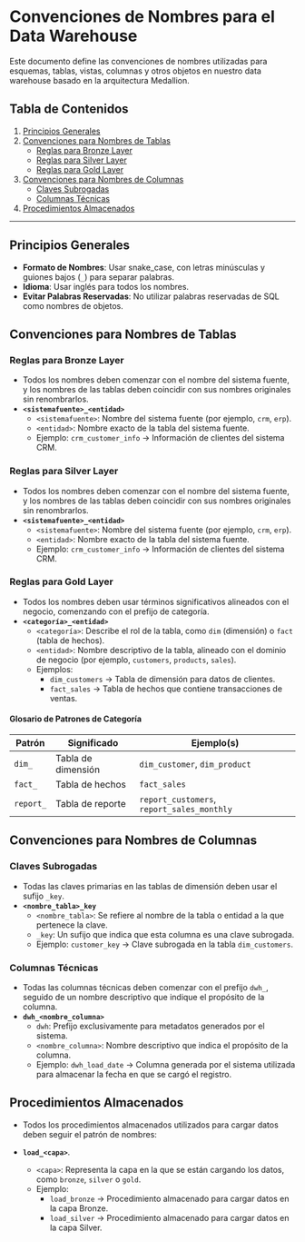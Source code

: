 # **Convenciones de Nombres para el Data Warehouse**

Este documento define las convenciones de nombres utilizadas para esquemas, tablas, vistas, columnas y otros objetos en nuestro data warehouse basado en la arquitectura Medallion.

## **Tabla de Contenidos**
1. [Principios Generales](#principios-generales)
2. [Convenciones para Nombres de Tablas](#convenciones-para-nombres-de-tablas)
   - [Reglas para Bronze Layer](#reglas-para-bronze-layer)
   - [Reglas para Silver Layer](#reglas-para-silver-layer)
   - [Reglas para Gold Layer](#reglas-para-gold-layer)
3. [Convenciones para Nombres de Columnas](#convenciones-para-nombres-de-columnas)
   - [Claves Subrogadas](#claves-subrogadas)
   - [Columnas Técnicas](#columnas-técnicas)
4. [Procedimientos Almacenados](#procedimientos-almacenados)

---

## **Principios Generales**

- **Formato de Nombres**: Usar snake_case, con letras minúsculas y guiones bajos (`_`) para separar palabras.
- **Idioma**: Usar inglés para todos los nombres.
- **Evitar Palabras Reservadas**: No utilizar palabras reservadas de SQL como nombres de objetos.

## **Convenciones para Nombres de Tablas**

### **Reglas para Bronze Layer**

- Todos los nombres deben comenzar con el nombre del sistema fuente, y los nombres de las tablas deben coincidir con sus nombres originales sin renombrarlos.
- **`<sistemafuente>_<entidad>`**  
  - `<sistemafuente>`: Nombre del sistema fuente (por ejemplo, `crm`, `erp`).  
  - `<entidad>`: Nombre exacto de la tabla del sistema fuente.  
  - Ejemplo: `crm_customer_info` → Información de clientes del sistema CRM.

### **Reglas para Silver Layer**

- Todos los nombres deben comenzar con el nombre del sistema fuente, y los nombres de las tablas deben coincidir con sus nombres originales sin renombrarlos.
- **`<sistemafuente>_<entidad>`**  
  - `<sistemafuente>`: Nombre del sistema fuente (por ejemplo, `crm`, `erp`).  
  - `<entidad>`: Nombre exacto de la tabla del sistema fuente.  
  - Ejemplo: `crm_customer_info` → Información de clientes del sistema CRM.

### **Reglas para Gold Layer**

- Todos los nombres deben usar términos significativos alineados con el negocio, comenzando con el prefijo de categoría.
- **`<categoría>_<entidad>`**  
  - `<categoría>`: Describe el rol de la tabla, como `dim` (dimensión) o `fact` (tabla de hechos).  
  - `<entidad>`: Nombre descriptivo de la tabla, alineado con el dominio de negocio (por ejemplo, `customers`, `products`, `sales`).  
  - Ejemplos:
    - `dim_customers` → Tabla de dimensión para datos de clientes.  
    - `fact_sales` → Tabla de hechos que contiene transacciones de ventas.  

#### **Glosario de Patrones de Categoría**

| Patrón      | Significado                      | Ejemplo(s)                              |
|-------------|----------------------------------|-----------------------------------------|
| `dim_`      | Tabla de dimensión              | `dim_customer`, `dim_product`           |
| `fact_`     | Tabla de hechos                 | `fact_sales`                            |
| `report_`   | Tabla de reporte                | `report_customers`, `report_sales_monthly` |

## **Convenciones para Nombres de Columnas**

### **Claves Subrogadas**  

- Todas las claves primarias en las tablas de dimensión deben usar el sufijo `_key`.
- **`<nombre_tabla>_key`**  
  - `<nombre_tabla>`: Se refiere al nombre de la tabla o entidad a la que pertenece la clave.  
  - `_key`: Un sufijo que indica que esta columna es una clave subrogada.  
  - Ejemplo: `customer_key` → Clave subrogada en la tabla `dim_customers`.
  
### **Columnas Técnicas**

- Todas las columnas técnicas deben comenzar con el prefijo `dwh_`, seguido de un nombre descriptivo que indique el propósito de la columna.
- **`dwh_<nombre_columna>`**  
  - `dwh`: Prefijo exclusivamente para metadatos generados por el sistema.  
  - `<nombre_columna>`: Nombre descriptivo que indica el propósito de la columna.  
  - Ejemplo: `dwh_load_date` → Columna generada por el sistema utilizada para almacenar la fecha en que se cargó el registro.
 
## **Procedimientos Almacenados**

- Todos los procedimientos almacenados utilizados para cargar datos deben seguir el patrón de nombres:
- **`load_<capa>`**.
  
  - `<capa>`: Representa la capa en la que se están cargando los datos, como `bronze`, `silver` o `gold`.
  - Ejemplo: 
    - `load_bronze` → Procedimiento almacenado para cargar datos en la capa Bronze.
    - `load_silver` → Procedimiento almacenado para cargar datos en la capa Silver.
